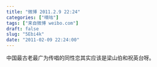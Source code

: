 ```yaml
---
title: "微博 2011.2.9 22:24"
categories: ["嘀咕"]
tags: ["来自微博 weibo.com"]
draft: false
slug: "5Ebi4k"
date: "2011-02-09 22:24:00"
---
```


<p>中国最古老最广为传唱的同性恋其实应该是梁山伯和祝英台呀。 ​​​​</p>
